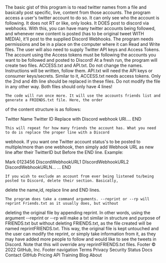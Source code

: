  The basic gist of this program is to read twitter names from a file and basically post specific, live, content from
those accounts. The program access a user's twitter account to do so. It can only see who the account is following. It
does not RT or like, only looks. It DOES post to discord via webhooks. With this, you can have many twitter accounts
being followed, and whenever new content is posted (has to be original tweet WITH MEDIA), it'll post to the supplied
Discord Webhooks.
    The program needs permissions and be in a place on the computer where it can Read and Write files. The user
will also need to supply Twitter API keys and Access Tokens. The account using the Access tokens must be following
the accounts you want to be followed and posted to Discord!
    At a fresh run, the program will create two files. ACCESS.txt and API.txt. Do not change the names.
Instructions will be written, follow them. API.txt will need the API keys or consumer keys/secrets. Similar to it,
ACCESS.txt needs access tokens.
    Only the 2nd and 4th line should be replaced in these files. Do not modify the file in any other way. Both files
should only have 4 lines!

    The code will run once more. It will use the accounts friends list and generate a FRIENDS.txt file. Here, the order
of the content structure is as follows:

Twitter Name
Twitter ID
Replace with Discord webhook URl....
END

    This will repeat for how many friends the account has. What you need to do is replace the proper line with a Discord
webhook. If you want one Twitter account status's to be posted to multiple/more than one webhook, then simply add
Webhook URL as new line after their TwitterID but Before the END line. Example:

Mark
0123456
DiscordWebhookURL1
DIscordWebhookURL2
DiscordWebhookURLN...
...
END

    If you wish to exclude an account from ever being listened to/being posted to Discord, delete their section. Basically,
delete the name,id, replace line and END lines.

    The program does take a command arguments. --reprint or --rp will reprint Friends.txt as it usually does, but without
deleting the original file by appending reprint. In other words, using the argument --reprint or --rp will make a txt
similar in structure and purpose of FRIENDS.txt but without deleting FRIENDS.txt, as the file created will be named
reprintFRIENDS.txt. This way, the original file is kept untouched and the user can modify the reprint, or simply take
information from it, as they may have added more people to follow and would like to see the tweets in Discord.
Note that this will override any reprintFRIENDS.txt files.
Footer
© 2022 GitHub, Inc.
Footer navigation
Terms
Privacy
Security
Status
Docs
Contact GitHub
Pricing
API
Training
Blog
About
